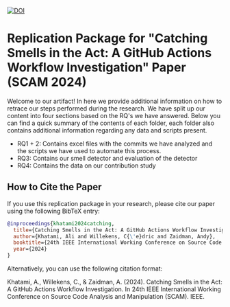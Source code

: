 [![DOI](https://zenodo.org/badge/DOI/10.5281/zenodo.12207164.svg)](https://doi.org/10.5281/zenodo.12207164)

# Replication Package for "Catching Smells in the Act: A GitHub Actions Workflow Investigation" Paper (SCAM 2024)

Welcome to our artifact! In here we provide additional information on how to retrace our steps performed during the research. We have split up our content into four sections based on the RQ's we have answered. 
Below you can find a quick summary of the contents of each folder, each folder also contains additional information regarding any data and scripts present. 
- RQ1 + 2: Contains excel files with the commits we have analyzed and the scripts we have used to automate this process. 
- RQ3: Contains our smell detector and evaluation of the detector
- RQ4: Contains the data on our contribution study

## How to Cite the Paper

If you use this replication package in your research, please cite our paper using the following BibTeX entry:

```bibtex
@inproceedings{khatami2024catching,
  title={Catching Smells in the Act: A GitHub Actions Workflow Investigation},
  author={Khatami, Ali and Willekens, C{\'e}dric and Zaidman, Andy},
  booktitle={24th IEEE International Working Conference on Source Code Analysis and Manipulation (SCAM). IEEE},
  year={2024}
}
```

Alternatively, you can use the following citation format:

Khatami, A., Willekens, C., & Zaidman, A. (2024). Catching Smells in the Act: A GitHub Actions Workflow Investigation. In 24th IEEE International Working Conference on Source Code Analysis and Manipulation (SCAM). IEEE.
